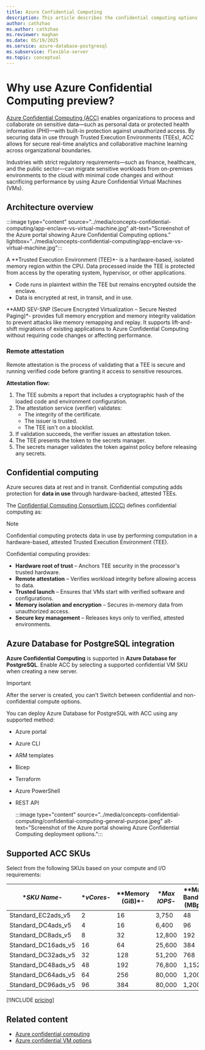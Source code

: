 ```yaml
---
title: Azure Confidential Computing
description: This article describes the confidential computing options in Azure Database for PostgreSQL flexible server.
author: cathzhao
ms.author: cathzhao
ms.reviewer: maghan
ms.date: 05/19/2025
ms.service: azure-database-postgresql
ms.subservice: flexible-server
ms.topic: conceptual
---
```


# Why use Azure Confidential Computing preview?

[Azure Confidential Computing (ACC)](/azure/confidential-computing/overview) enables organizations to process and collaborate on sensitive data—such as personal data or protected health information (PHI)—with built-in protection against unauthorized access. By securing data in use through Trusted Execution Environments (TEEs), ACC allows for secure real-time analytics and collaborative machine learning across organizational boundaries.

Industries with strict regulatory requirements—such as finance, healthcare, and the public sector—can migrate sensitive workloads from on-premises environments to the cloud with minimal code changes and without sacrificing performance by using Azure Confidential Virtual Machines (VMs).

## Architecture overview

:::image type="content" source="../media/concepts-confidential-computing/app-enclave-vs-virtual-machine.jpg" alt-text="Screenshot of the Azure portal showing Azure Confidential Computing options." lightbox="../media/concepts-confidential-computing/app-enclave-vs-virtual-machine.jpg":::

A **Trusted Execution Environment (TEE)*- is a hardware-based, isolated memory region within the CPU. Data processed inside the TEE is protected from access by the operating system, hypervisor, or other applications.

- Code runs in plaintext within the TEE but remains encrypted outside the enclave.
- Data is encrypted at rest, in transit, and in use.

**AMD SEV-SNP (Secure Encrypted Virtualization – Secure Nested Paging)*- provides full memory encryption and memory integrity validation to prevent attacks like memory remapping and replay. It supports lift-and-shift migrations of existing applications to Azure Confidential Computing without requiring code changes or affecting performance.

### Remote attestation

Remote attestation is the process of validating that a TEE is secure and running verified code before granting it access to sensitive resources.

**Attestation flow:**

1. The TEE submits a report that includes a cryptographic hash of the loaded code and environment configuration.
1. The attestation service (verifier) validates:
   - The integrity of the certificate.
   - The issuer is trusted.
   - The TEE isn't on a blocklist.
1. If validation succeeds, the verifier issues an attestation token.
1. The TEE presents the token to the secrets manager.
1. The secrets manager validates the token against policy before releasing any secrets.

## Confidential computing

Azure secures data at rest and in transit. Confidential computing adds protection for **data in use** through hardware-backed, attested TEEs.

The [Confidential Computing Consortium (CCC)](https://confidentialcomputing.io/wp-content/uploads/sites/10/2023/03/CCC_outreach_whitepaper_updated_November_2022.pdf) defines confidential computing as:

> [!NOTE]  
> Confidential computing protects data in use by performing computation in a hardware-based, attested Trusted Execution Environment (TEE).

Confidential computing provides:

- **Hardware root of trust** – Anchors TEE security in the processor's trusted hardware.
- **Remote attestation** – Verifies workload integrity before allowing access to data.
- **Trusted launch** – Ensures that VMs start with verified software and configurations.
- **Memory isolation and encryption** – Secures in-memory data from unauthorized access.
- **Secure key management** – Releases keys only to verified, attested environments.

## Azure Database for PostgreSQL integration

**Azure Confidential Computing** is supported in **Azure Database for PostgreSQL**. Enable ACC by selecting a supported confidential VM SKU when creating a new server.

> [!IMPORTANT]  
> After the server is created, you can't Switch between confidential and non-confidential compute options.

You can deploy Azure Database for PostgreSQL with ACC using any supported method:

- Azure portal
- Azure CLI
- ARM templates
- Bicep
- Terraform
- Azure PowerShell
- REST API

    :::image type="content" source="../media/concepts-confidential-computing/confidential-computing-general-purpose.jpeg" alt-text="Screenshot of the Azure portal showing Azure Confidential Computing deployment options.":::

## Supported ACC SKUs

Select from the following SKUs based on your compute and I/O requirements:

| **SKU Name*- | **vCores*- | **Memory (GiB)*- | **Max IOPS*- | **Max I/O Bandwidth (MBps)*- |
| --- | --- | --- | --- | --- |
| Standard_EC2ads_v5 | 2 | 16 | 3,750 | 48 |
| Standard_DC4ads_v5 | 4 | 16 | 6,400 | 96 |
| Standard_DC8ads_v5 | 8 | 32 | 12,800 | 192 |
| Standard_DC16ads_v5 | 16 | 64 | 25,600 | 384 |
| Standard_DC32ads_v5 | 32 | 128 | 51,200 | 768 |
| Standard_DC48ads_v5 | 48 | 192 | 76,800 | 1,152 |
| Standard_DC64ads_v5 | 64 | 256 | 80,000 | 1,200 |
| Standard_DC96ads_v5 | 96 | 384 | 80,000 | 1,200 |

[!INCLUDE [pricing](includes/compute-storage-pricing.md)]

## Related content

- [Azure confidential computing](/azure/confidential-computing/trusted-execution-environment)
- [Azure confidential VM options](/azure/confidential-computing/virtual-machine-options)
